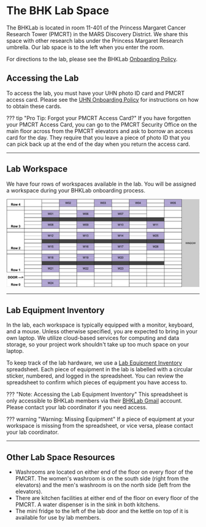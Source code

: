 # The BHK Lab Space

The BHKLab is located in room 11-401 of the Princess Margaret Cancer Research Tower (PMCRT) in the MARS Discovery District. We share this space with other research labs under the Princess Margaret Research umbrella. Our lab space is to the left when you enter the room.

For directions to the lab, please see the BHKLab [Onboarding Policy](../../onboarding_offboarding/Onboarding/bhklab_onboarding.md).

## Accessing the Lab
To access the lab, you must have your UHN photo ID card and PMCRT access card. Please see the [UHN Onboarding Policy](../../onboarding_offboarding/Onboarding/uhn_onboarding.md) for instructions on how to obtain these cards.

??? tip "Pro Tip: Forgot your PMCRT Access Card?"
    If you have forgotten your PMCRT Access Card, you can go to the PMCRT Security Office on the main floor across from the PMCRT elevators and ask to borrow an access card for the day. They require that you leave a piece of photo ID that you can pick back up at the end of the day when you return the access card.

---

## Lab Workspace
We have four rows of workspaces available in the lab. You will be assigned a workspace during your BHKLab onboarding process.

![Screenshot of BHKLab workspace map, with desks shown in purple squares and numbered 1 to 26.](img/blank_workspace.png)

---

## Lab Equipment Inventory
In the lab, each workspace is typically equipped with a monitor, keyboard, and a mouse. Unless otherwise specified, you are expected to bring in your own laptop. We utilize cloud-based services for computing and data storage, so your project work shouldn't take up too much space on your laptop.

To keep track of the lab hardware, we use a [Lab Equipment Inventory](https://docs.google.com/spreadsheets/d/1zFbTAdv5DT6tnajDMeXwoWP65VzjcD9PxynnXzholwE/edit?gid=212760015#gid=212760015&fvid=1883342253) spreadsheet. Each piece of equipment in the lab is labelled with a circular sticker, numbered, and logged in the spreadsheet. You can review the spreadsheet to confirm which pieces of equipment you have access to. 

??? "Note: Accessing the Lab Equipment Inventory"
    This spreadsheet is only accessible to BHKLab members via their [BHKLab Gmail](../Communications/bhklab_gmail.md) account. Please contact your lab coordinator if you need access.

??? warning "Warning: Missing Equipment"
    If a piece of equipment at your workspace is missing from the spreadsheet, or vice versa, please contact your lab coordinator.

---

## Other Lab Space Resources

* Washrooms are located on either end of the floor on every floor of the PMCRT. The women's washroom is on the south side (right from the elevators) and the men's washroom is on the north side (left from the elevators).
* There are kitchen facilities at either end of the floor on every floor of the PMCRT. A water dispenser is in the sink in both kitchens.
* The mini fridge to the left of the lab door and the kettle on top of it is available for use by lab members.